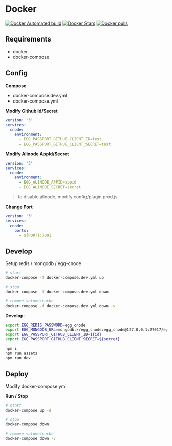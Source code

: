 # Docker

[![Docker Automated build][docker-build-image]][docker-build-url] [![Docker Stars][docker-star-image]][docker-star-url] [![Docker pulls][docker-pull-image]][docker-pull-url]

[docker-build-image]: https://img.shields.io/docker/automated/cnode/egg-cnode.svg
[docker-build-url]: https://github.com/cnode/egg-cnode/
[docker-star-image]: https://img.shields.io/docker/stars/cnode/egg-cnode.svg
[docker-star-url]: https://registry.hub.docker.com/v2/repositories/cnode/egg-cnode/stars/count/
[docker-pull-image]: https://img.shields.io/docker/pulls/cnode/egg-cnode.svg
[docker-pull-url]: https://registry.hub.docker.com/v2/repositories/cnode/egg-cnode/

## Requirements

- docker
- docker-compose

## Config

**Compose**

- docker-compose.dev.yml
- docker-compose.yml

**Modify Github Id/Secret**

```yml
version: '3'
services: 
  cnode:
    environment:
      - EGG_PASSPORT_GITHUB_CLIENT_ID=test
      - EGG_PASSPORT_GITHUB_CLIENT_SECRET=test
```

**Modify Alinode AppId/Secret**

```yml
version: '3'
services: 
  cnode:
    environment:
      - EGG_ALINODE_APPID=appid
      - EGG_ALINODE_SECRET=secret
```

> to disable alinode, modify config/plugin.prod.js

**Change Port**

```yml
version: '3'
services: 
  cnode:
    ports:
      - ${PORT}:7001
```

## Develop

Setup redis / mongodb / egg-cnode

```bash
# start
docker-compose -f docker-compose.dev.yml up

# stop
docker-compose -f docker-compose.dev.yml down

# remove volume/cache
docker-compose -f docker-compose.dev.yml down -v
```

**Develop**:

```bash
export EGG_REDIS_PASSWORD=egg_cnode
export EGG_MONGODB_URL=mongodb://egg_cnode:egg_cnode@127.0.0.1:27017/egg_cnode
export EGG_PASSPORT_GITHUB_CLIENT_ID=${id}
export EGG_PASSPORT_GITHUB_CLIENT_SECRET=${secret}

npm i
npm run assets
npm run dev
```

## Deploy

Modify docker-compose.yml

**Run / Stop**

```bash
# start
docker-compose up -d

# stop
docker-compose down

# remove volume/cache
docker-compose down -v
```
